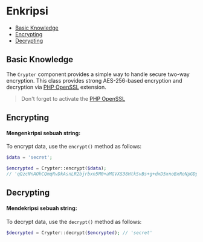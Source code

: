# Enkripsi

<!-- MarkdownTOC autolink="true" autoanchor="true" levels="2,3" bracket="round" lowercase="only_ascii" -->

-   [Basic Knowledge](#pengetahuan-dasar)
-   [Encrypting](#enkripsi-string)
-   [Decrypting](#dekripsi-string)

<!-- /MarkdownTOC -->

<a id="pengetahuan-dasar"></a>

## Basic Knowledge

The `Crypter` component provides a simple way to handle secure two-way encryption.
This class provides strong AES-256-based encryption and decryption via
[PHP OpenSSL](https://www.php.net/manual/en/book.openssl.php) extension.

> Don't forget to activate the [PHP OpenSSL](https://www.php.net/manual/en/book.openssl.php)

<a id="enkripsi-string"></a>

## Encrypting

#### Mengenkripsi sebuah string:

To encrypt data, use the `encrypt()` method as follows:

```php
$data = 'secret';

$encrypted = Crypter::encrypt($data);
// 'qQzcNnAOhCQmqRvDkAsnLR2bjrbxn5M0+aMGVXS38HtkSvBs+g+dxD5xnoBxRoNpGDpAG5Y8SB5VtWAZxwLkZA=='
```

<a id="dekripsi-string"></a>

## Decrypting

#### Mendekripsi sebuah string:

To decrypt data, use the `decrypt()` method as follows:

```php
$decrypted = Crypter::decrypt($encrypted); // 'secret'
```
